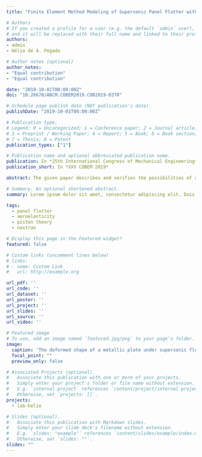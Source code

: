 ```yaml
---
title: "Finite Element Method Modeling of Supersonic Panel Flutter with Piston Theory"

# Authors
# If you created a profile for a user (e.g. the default `admin` user), write the username (folder name) here
# and it will be replaced with their full name and linked to their profile.
authors:
- admin
- Hélio de A. Pegado

# Author notes (optional)
author_notes:
- "Equal contribution"
- "Equal contribution"

date: "2019-10-01T00:00:00Z"
doi: "10.26678/ABCM.COBEM2019.COB2019-0370"

# Schedule page publish date (NOT publication's date).
publishDate: "2019-10-01T00:00:00Z"

# Publication type.
# Legend: 0 = Uncategorized; 1 = Conference paper; 2 = Journal article;
# 3 = Preprint / Working Paper; 4 = Report; 5 = Book; 6 = Book section;
# 7 = Thesis; 8 = Patent
publication_types: ["1"]

# Publication name and optional abbreviated publication name.
publication: In *25th International Congress of Mechanical Engineering*
publication_short: In *XXV COBEM 2019*

abstract: The given paper describes and verifies the possibilities of a pre-processing and post-processing method to model supersonic panel flutter problem through Finite Element Method on NASTRAN solver.  The aerodynamic model uses a discretized third-order Piston Theory. The method utilizes the Python Language Framework to pre-process the model and post-process the results.  The aeroelastic instability boundary, known as flutter, is investigated in a sample problem of a flat square plate under supersonic flow.

# Summary. An optional shortened abstract.
summary: Lorem ipsum dolor sit amet, consectetur adipiscing elit. Duis posuere tellus ac convallis placerat. Proin tincidunt magna sed ex sollicitudin condimentum.

tags:
  - panel flutter
  - aeroelasticity
  - piston theory
  - nastran

# Display this page in the Featured widget?
featured: false

# Custom links (uncomment lines below)
# links:
# - name: Custom Link
#   url: http://example.org

url_pdf: ''
url_code: ''
url_dataset: ''
url_poster: ''
url_project: ''
url_slides: ''
url_source: ''
url_video: ''

# Featured image
# To use, add an image named `featured.jpg/png` to your page's folder.
image:
  caption: 'The deformed shape of a metallic plate under supersonic flutter conditions.'
  focal_point: ""
  preview_only: false

# Associated Projects (optional).
#   Associate this publication with one or more of your projects.
#   Simply enter your project's folder or file name without extension.
#   E.g. `internal-project` references `content/project/internal-project/index.md`.
#   Otherwise, set `projects: []`.
projects:
  - lab-helio

# Slides (optional).
#   Associate this publication with Markdown slides.
#   Simply enter your slide deck's filename without extension.
#   E.g. `slides: "example"` references `content/slides/example/index.md`.
#   Otherwise, set `slides: ""`.
slides: ""
---
```

